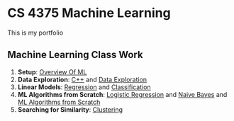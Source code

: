 # CS 4375 Machine Learning
This is my portfolio
## Machine Learning Class Work
1. **Setup**: [Overview Of ML](https://github.com/yanshiyou123/Machine-Learning/blob/main/Overview%20of%20ML.pdf)
2. **Data Exploration**: [C++](https://github.com/yanshiyou123/Machine-Learning/blob/main/C%2B%2B%20Data%20Exploration.cpp) and [Data Exploration](https://github.com/yanshiyou123/Machine-Learning/blob/main/C%2B%2B%20Data%20Exploration.pdf)
3. **Linear Models**: [Regression](https://github.com/yanshiyou123/Machine-Learning/blob/main/Regression.pdf) and [Classification](https://github.com/yanshiyou123/Machine-Learning/blob/main/Classification.pdf)
4. **ML Algorithms from Scratch**: [Logistic Regression](https://github.com/yanshiyou123/Machine-Learning/blob/main/Logistic%20Regression.cpp) and [Naive Bayes](https://github.com/yanshiyou123/Machine-Learning/blob/main/Naive%20Bayes.cpp) and [ML Algorithms from Scratch](https://github.com/yanshiyou123/Machine-Learning/blob/main/ML%20Algorithms%20from%20Scratch.pdf)
5. **Searching for Similarity**: [Clustering](https://github.com/yanshiyou123/Machine-Learning/blob/main/Clustering.pdf)
